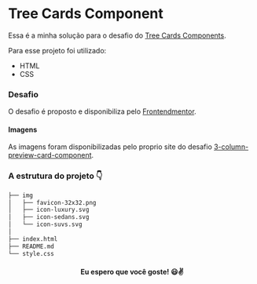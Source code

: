 # Tree Cards Component

Essa é a minha solução para o desafio do [Tree Cards Components](https://www.frontendmentor.io/solutions/tree-cards-component-with-html-and-css-pUtGV4qs_x).

Para esse projeto foi utilizado:
- HTML
- CSS

### Desafio

O desafio é proposto e disponibiliza pelo [Frontendmentor](https://www.frontendmentor.io/).

#### Imagens

As imagens foram disponibilizadas pelo proprio site do desafio [3-column-preview-card-component](https://www.frontendmentor.io/challenges/3column-preview-card-component-pH92eAR2-).

### A estrutura do projeto 👇

```bash
├── img
│   ├── favicon-32x32.png
│   ├── icon-luxury.svg
│   ├── icon-sedans.svg
│   └── icon-suvs.svg
│
├── index.html
├── README.md
└── style.css
```
<h4 align="center"> Eu espero que você goste! 😃✌️</h4>